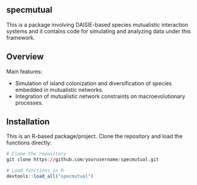 ## specmutual
This is a package involving DAISIE-based species mutualistic interaction systems
and it contains code for simulating and analyzing data under this framework.

## Overview

Main features:
- Simulation of island colonization and diversification of species embedded in mutualistic networks.
- Integration of mutualistic network constraints on macroevolutionary processes.


## Installation

This is an R-based package/project. Clone the repository and load the functions directly:

```r
# Clone the repository
git clone https://github.com/yourusername/specmutual.git

# Load functions in R
devtools::load_all("specmutual")
